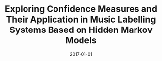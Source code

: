 ---
type: "paper_2017"
title: "Exploring Confidence Measures and Their Application in Music Labelling Systems Based on Hidden Markov Models"
authors: Pauwels, J., Fazekas, G., Sandler, M.
date: 2017-01-01
published_in: "Proc. of the International Society for Music Information Retrieval Conference (ISMIR)"
download_link: "https://ismir2017.smcnus.org/wp-content/uploads/2017/10/195_Paper.pdf"
---